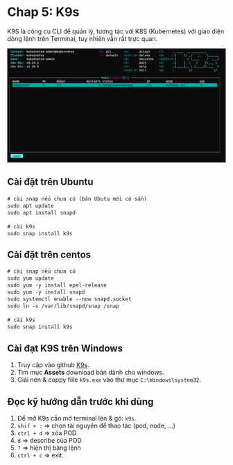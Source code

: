# Chap 5: K9s


  K9S là công cụ CLI để quản lý, tương tác với K8S (Kubernetes) với giao diện dòng lệnh trên Terminal, tuy nhiên vẫn rất trực quan.

   ![image info](./../images/26.png)

   ## Cài đặt trên Ubuntu

    # cài snap nếu chưa có (bản Ubutu mới có sẵn)
    sudo apt update
    sudo apt install snapd

    # cài k9s
    sudo snap install k9s
   

   ## Cài đặt trên centos

    # cài snap nếu chưa có 
    sudo yum update
    sudo yum -y install epel-release
    sudo yum -y install snapd
    sudo systemctl enable --now snapd.socket
    sudo ln -s /var/lib/snapd/snap /snap

    # cài k9s
    sudo snap install k9s

   ## Cài đạt K9S trên Windows

   1. Truy cập vào github [K9s](https://github.com/nProgrammer94/DevOpsLearning/blob/main/documents/3.K8s.md#congratulation-clap-c%C6%B0ng-%C4%91%C3%A3-setup-th%C3%A0nh-c%C3%B4ng-k8s-thumbsup-punch).
   2. Tìm mục **Assets** download bản dành cho windows.
   3. Giải nén & coppy fiile `k9s.exe` vào thư mục `C:\Windows\system32`.


   ## Đọc kỹ hướng dẫn trước khi dùng

   1. Để mở K9s cần mở terminal lên & gõ: `k9s`.
   2. `shif + :` => chọn tài nguyên để thao tác (pod, node, ...)
   3. `ctrl + d` => xóa POD
   4. `d` => describe của POD
   5. `?` => hiện thị bảng lệnh
   6. `ctrl + c` => exit.